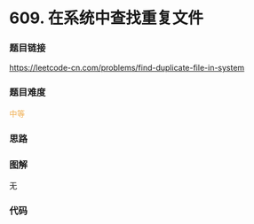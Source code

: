 # 609. 在系统中查找重复文件

### 题目链接

https://leetcode-cn.com/problems/find-duplicate-file-in-system

### 题目难度

<font color=#F0AD4E>中等</font>

### 思路



### 图解

无

### 代码

```python
```